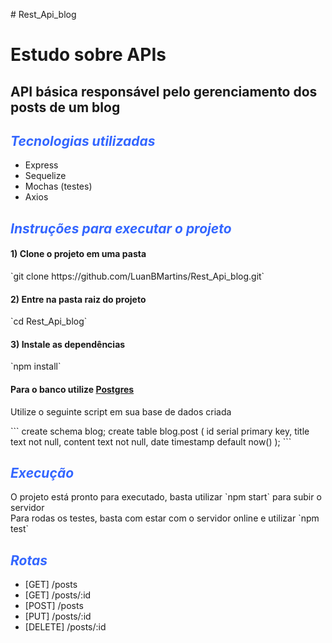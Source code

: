 <p># Rest_Api_blog</p>
<h1>Estudo sobre APIs</h1>
<h2>API b&aacute;sica respons&aacute;vel pelo gerenciamento dos posts de um blog</h2>
<h2><em><span style="color: #3366ff;">Tecnologias utilizadas</span></em></h2>
<ul>
<li>Express</li>
<li>Sequelize</li>
<li>Mochas (testes)</li>
<li>Axios</li>
</ul>
<h2><em><span style="color: #3366ff;">Instru&ccedil;&otilde;es para executar o projeto</span></em></h2>
<h4>1) Clone o projeto em uma pasta</h4>
<p>`git clone https://github.com/LuanBMartins/Rest_Api_blog.git`</p>
<h4>2) Entre na pasta raiz do projeto</h4>
<p>`cd Rest_Api_blog`</p>
<h4>3) Instale as depend&ecirc;ncias</h4>
<p>`npm install`</p>
<h4>Para o banco utilize <a href="https://www.postgresql.org/">Postgres</a></h4>
<p>Utilize o seguinte script em sua base de dados criada</p>
<p>
```
create schema blog;
create table blog.post (
    id serial primary key,
    title text not null,
    content text not null,
    date timestamp default now()
); 
```
<h2><em><span style="color: #3366ff;">Execução</span></em></h2>
O projeto está pronto para executado, basta utilizar `npm start` para subir o servidor<br>
Para rodas os testes, basta com estar com o servidor online e utilizar `npm test`

</p>
<h2><em><span style="color: #3366ff;">Rotas</span></em></h2>
<ul>
<li>[GET] /posts</li>
<li>[GET] /posts/:id</li>
<li>[POST] /posts</li>
<li>[PUT] /posts/:id</li>
<li>[DELETE] /posts/:id</li>
</ul>